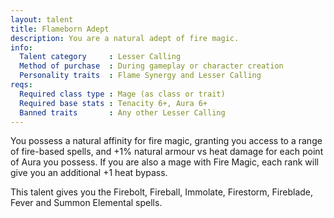 ```yaml
---
layout: talent
title: Flameborn Adept
description: You are a natural adept of fire magic.
info:
  Talent category     : Lesser Calling
  Method of purchase  : During gameplay or character creation
  Personality traits  : Flame Synergy and Lesser Calling
reqs:
  Required class type : Mage (as class or trait)
  Required base stats : Tenacity 6+, Aura 6+
  Banned traits       : Any other Lesser Calling
---
```


You possess a natural affinity for fire magic, granting you access to a range
of fire-based spells, and +1% natural armour vs heat damage for each point of
Aura you possess.  If you are also a mage with Fire Magic, each rank will give
you an additional +1 heat bypass.

This talent gives you the Firebolt, Fireball, Immolate, Firestorm, Fireblade,
Fever and Summon Elemental spells.

